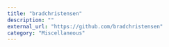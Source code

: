 ```yaml
---
title: "bradchristensen"
description: ""
external_url: "https://github.com/bradchristensen"
category: "Miscellaneous"
---
```

